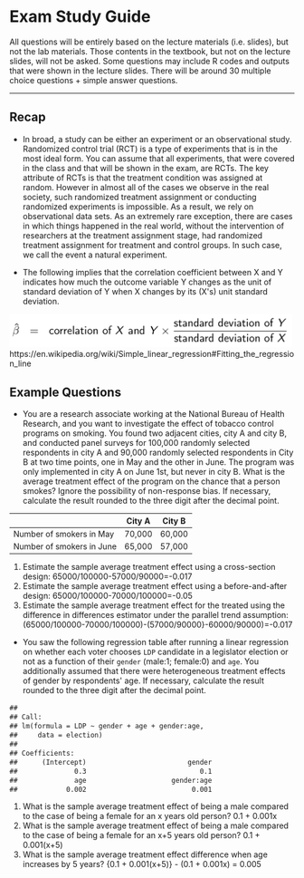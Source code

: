 # Exam Study Guide

All questions will be entirely based on the lecture materials (i.e. slides), but not the lab materials. Those contents in the textbook, but not on the lecture slides, will not be asked. Some questions may include R codes and outputs that were shown in the lecture slides. There will be around 30 multiple choice questions + simple answer questions.

---
## Recap

* In broad, a study can be either an experiment or an observational study. Randomized control trial (RCT) is a type of experiments that is in the most ideal form. You can assume that all experiments, that were covered in the class and that will be shown in the exam, are RCTs. The key attribute of RCTs is that the treatment condition was assigned at random. However in almost all of the cases we observe in the real society, such randomized treatment assignment or conducting randomized experiments is impossible. As a result, we rely on observational data sets. As an extremely rare exception, there are cases in which things happened in the real world, without the intervention of researchers at the treatment assignment stage, had randomized treatment assignment for treatment and control groups. In such case, we call the event a natural experiment.

* The following implies that the correlation coefficient between X and Y indicates how much the outcome variable Y changes as the unit of standard deviation of Y when X changes by its (X's) unit standard deviation.
<img src="img/eq1.png" width="500"/>
https://en.wikipedia.org/wiki/Simple_linear_regression#Fitting_the_regression_line


## Example Questions

* You are a research associate working at the National Bureau of Health Research, and you want to investigate the effect of tobacco control programs on smoking. You found two adjacent cities, city A and city B, and conducted panel surveys for 100,000 randomly selected respondents in city A and 90,000 randomly selected respondents in City B at two time points, one in May and the other in June. The program was only implemented in city A on June 1st, but never in city B. What is the average treatment effect of the program on the chance that a person smokes? Ignore the possibility of non-response bias. If necessary, calculate the result rounded to the three digit after the decimal point.

|                           | City A | City B |
|---------------------------|--------|--------|
| Number of smokers in May  | 70,000 | 60,000 |
| Number of smokers in June | 65,000 | 57,000 |

  1. Estimate the sample average treatment effect using a cross-section design: 65000/100000-57000/90000=-0.017
  2. Estimate the sample average treatment effect using a before-and-after design: 65000/100000-70000/100000=-0.05
  3. Estimate the sample average treatment effect for the treated using the difference in differences estimator under the parallel trend assumption: (65000/100000-70000/100000)-(57000/90000}-60000/90000)=-0.017


* You saw the following regression table after running a linear regression on whether each voter chooses `LDP` candidate in a legislator election or not as a function of their `gender` (male:1; female:0) and `age`. You additionally assumed that there were heterogeneous treatment effects of gender by respondents' age. If necessary, calculate the result rounded to the three digit after the decimal point.
```
##
## Call:
## lm(formula = LDP ~ gender + age + gender:age,
##     data = election)
##
## Coefficients:
##      (Intercept)                         gender
##              0.3                            0.1
##              age                     gender:age
##            0.002                          0.001
```

  1. What is the sample average treatment effect of being a male compared to the case of being a female for an x years old person? 0.1 + 0.001x
  2. What is the sample average treatment effect of being a male compared to the case of being a female for an x+5 years old person? 0.1 + 0.001(x+5)
  3. What is the sample average treatment effect difference when age increases by 5 years? {0.1 + 0.001(x+5)} - (0.1 + 0.001x) = 0.005
